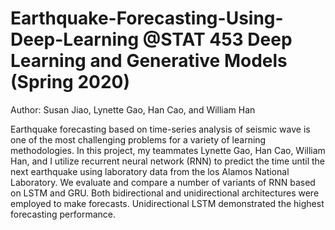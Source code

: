 # Earthquake-Forecasting-Using-Deep-Learning @STAT 453 Deep Learning and Generative Models (Spring 2020)
Author: Susan Jiao, Lynette Gao, Han Cao, and William Han <br/> 

Earthquake forecasting based on time-series analysis of seismic wave is one of the most challenging problems for a variety of learning methodologies. In this project, my teammates Lynette Gao, Han Cao, William Han, and I utilize recurrent neural network (RNN) to predict the time until the next earthquake using laboratory data from the los Alamos National Laboratory. We evaluate and compare a number of variants of RNN based on LSTM and GRU. Both bidirectional and unidirectional architectures were employed to make forecasts. Unidirectional LSTM demonstrated the highest forecasting performance. 
